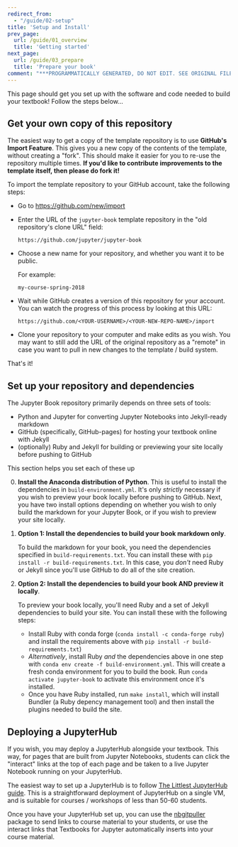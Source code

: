 ```yaml
---
redirect_from:
  - "/guide/02-setup"
title: 'Setup and Install'
prev_page:
  url: /guide/01_overview
  title: 'Getting started'
next_page:
  url: /guide/03_prepare
  title: 'Prepare your book'
comment: "***PROGRAMMATICALLY GENERATED, DO NOT EDIT. SEE ORIGINAL FILES IN /content***"
---
```

This page should get you set up with the software and code needed to build
your textbook! Follow the steps below...

## Get your own copy of this repository

The easiest way to get a copy of the template repository is to use **GitHub's Import Feature**.
This gives you a new copy of the contents of the template, without creating
a "fork". This should make it easier for you to re-use the repository multiple
times. **If you'd like to contribute improvements to the template itself, then please do fork it!**

To import the template repository to your GitHub account, take the following steps:

* Go to <a href="https://github.com/new/import" target="_blank">https://github.com/new/import</a>
* Enter the URL of the `jupyter-book` template repository in the
  "old repository's clone URL" field:

  ```
  https://github.com/jupyter/jupyter-book
  ```

* Choose a new name for your repository, and whether you want it to be public.

  For example:

  ```
  my-course-spring-2018
  ```

* Wait while GitHub creates a version of this repository for your account. You
  can watch the progress of this process by looking at this URL:

  ```
  https://github.com/<YOUR-USERNAME>/<YOUR-NEW-REPO-NAME>/import
  ```
* Clone your repository to your computer and make edits as you wish. You may
  want to still add the URL of the original repository as a "remote" in case
  you want to pull in new changes to the template / build system.

That's it!

## Set up your repository and dependencies

The Jupyter Book repository primarily depends on three sets of tools:

* Python and Jupyter for converting Jupyter Notebooks into Jekyll-ready markdown
* GitHub (specifically, GitHub-pages) for hosting your textbook online with Jekyll
* (optionally) Ruby and Jekyll for building or previewing your site locally before pushing to GitHub

This section helps you set each of these up


0. **Install the Anaconda distribution of Python**. This is useful to install
   the dependencies in `build-environment.yml`. It's only *strictly* necessary if
   you wish to preview your book locally before pushing to GitHub. Next, you have
   two install options depending on whether you wish to only build the markdown
   for your Jupyter Book, or if you wish to preview your site locally.
1. **Option 1: Install the dependencies to build your book markdown only**.
     
   To build the markdown for your book, you need the dependencies
   specified in `build-requirements.txt`. You can install these with `pip install -r build-requirements.txt`.
   In this case, you *don't* need Ruby or Jekyll since you'll use GitHub to do all of the site creation.
2. **Option 2: Install the dependencies to build your book AND preview it locally**.

   To preview your book locally, you'll need Ruby and a set of Jekyll dependencies
   to build your site. You can install these with the following steps:
   
   * Install Ruby with conda forge (`conda install -c conda-forge ruby`) and install the requirements
     above with `pip install -r build-requirements.txt`)
   * *Alternatively*, install Ruby *and* the dependencies above in one step with
     `conda env create -f build-environment.yml`. This will create a fresh conda environment for you to
     build the book. Run `conda activate jupyter-book` to activate this environment once it's installed.
   * Once you have Ruby installed, run `make install`, which will install Bundler (a Ruby depency management tool) and then
     install the plugins needed to build the site.

## Deploying a JupyterHub

If you wish, you may deploy a JupyterHub alongside your textbook. This way, for pages that are built from
Jupyter Notebooks, students can click the "interact" links
at the top of each page and be taken to a live Jupyter Notebook running on your JupyterHub.

The easiest way to set up a JupyterHub is to follow [The Littlest JupyterHub guide](https://the-littlest-jupyterhub.readthedocs.io/en/latest/index.html).
This is a straightforward deployment of JupyterHub on a single VM, and is suitable for
courses / workshops of less than 50-60 students.

Once you have your JupyterHub set up, you can use the [nbgitpuller](https://github.com/data-8/nbgitpuller)
package to send links to course material to your students, or use the interact links that Textbooks for Jupyter
automatically inserts into your course material.
